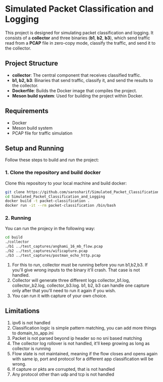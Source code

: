 # Simulated Packet Classification and Logging

This project is designed for simulating packet classification and logging. It consists of a **collector** and three binaries (**b1**, **b2**, **b3**), which send traffic read from a **PCAP** file in zero-copy mode, classify the traffic, and send it to the collector.

## Project Structure

- **collector**: The central component that receives classified traffic.
- **b1, b2, b3**: Binaries that send traffic, classify it, and send the results to the collector.
- **Dockerfile**: Builds the Docker image that compiles the project.
- **Meson build system**: Used for building the project within Docker.

## Requirements

- Docker
- Meson build system
- PCAP file for traffic simulation

## Setup and Running

Follow these steps to build and run the project:

### 1. Clone the repository and build docker 

Clone this repository to your local machine and build docker:

```bash
git clone https://github.com/sarosharif/Simulated_Packet_Classification_and_Logging.git
cd Simulated_Packet_Classification_and_Logging
docker build -t packet-classification .
docker run -it --rm packet-classification /bin/bash
```

### 2. Running 
You can run the projecy in the following way:

```bash
cd build
./collector
./b1 ../test_captures/anghami_16_mb_flow.pcap
./b2 ../test_captures/wificapture.pcap
./b3 ../test_captures/postman_echo_http.pcap
```

1. For this to run, collector must be running before you run b1,b2,b3. If you'll give wrong inputs to the binary it'll crash. That case is not handled. 
2. Collector will generate three different logs collector_b1.log, collector_b2.log, collector_b3.log. b1, b2, b3 can handle one capture only after that you'll need to run it again if you wish. 
3. You can run it with capture of your own choice. 

## Limitations 

1. ipv6 is not handled 
2. Classification logic is simple pattern matching, you can add more things to domain_to_app.ini
3. Packet is not parsed beyond ip header so no sni based matching 
4. The collector log rollover is not handled, it'll keep growing as long as collector is running 
5. Flow state is not maintained, meaning if the flow closes and opens again with same ip, port and protocol for a different app classification will be wrong. 
6. If capture or pkts are corrupted, that is not handled 
7. Any protocol other than udp and tcp is not handled 

